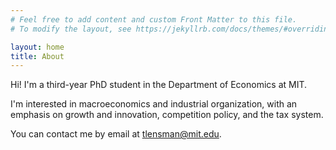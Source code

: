 ```yaml
---
# Feel free to add content and custom Front Matter to this file.
# To modify the layout, see https://jekyllrb.com/docs/themes/#overriding-theme-defaults

layout: home
title: About
---
```


Hi! I'm a third-year PhD student in the Department of Economics at MIT.

I'm interested in macroeconomics and industrial organization, with an emphasis on growth and innovation, competition policy, and the tax system.

You can contact me by email at [tlensman@mit.edu](mailto:tlensman@mit.edu).

